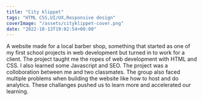 ```yaml
---
title: "City klippet"
tags: "HTML CSS,UI/UX,Responsive design"
coverImage: "/assets/cityklippet-cover.png"
date: "2022-10-13T19:02:54+00:00"
---
```


A website made for a local barber shop, something that started as one of my first school projects in web development but turned in to work for a client. The project taught me the ropes of web development with HTML and CSS. I also learned some Javascript and SEO. The project was a colloboration between me and two classmates. The group also faced multiple problems when building the website like how to host and do analytics. These challanges pushed us to learn more and accelerated our learning.
